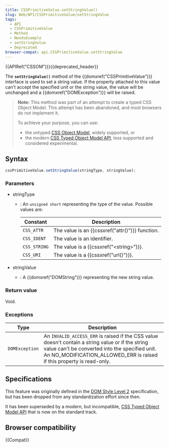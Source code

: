 ```yaml
---
title: CSSPrimitiveValue.setStringValue()
slug: Web/API/CSSPrimitiveValue/setStringValue
tags:
  - API
  - CSSPrimitiveValue
  - Method
  - NeedsExample
  - setStringValue
  - Deprecated
browser-compat: api.CSSPrimitiveValue.setStringValue
---
```

{{APIRef("CSSOM")}}{{deprecated_header}}

The **`setStringValue()`** method of the
{{domxref("CSSPrimitiveValue")}} interface is used to set a string value. If the
property attached to this value can't accept the specified unit or the string value, the
value will be unchanged and a {{domxref("DOMException")}} will be raised.

> **Note:** This method was part of an attempt to create a typed CSS Object Model. This attempt has been abandoned, and most browsers do
> not implement it.
>
> To achieve your purpose, you can use:
>
> - the untyped [CSS Object Model](/en-US/docs/Web/API/CSS_Object_Model), widely supported, or
> - the modern [CSS Typed Object Model API](/en-US/docs/Web/API/CSS_Typed_OM_API), less supported and considered experimental.

## Syntax

```js
cssPrimitiveValue.setStringValue(stringType, stringValue);
```

### Parameters

- stringType

  - : An `unsigned short` representing the type of the value. Possible values
    are:

    | Constant     | Description                                              |
    | ------------ | -------------------------------------------------------- |
    | `CSS_ATTR`   | The value is an {{cssxref("attr()")}} function.   |
    | `CSS_IDENT`  | The value is an identifier.                              |
    | `CSS_STRING` | The value is a {{cssxref("&lt;string&gt;")}}. |
    | `CSS_URI`    | The value is a {{cssxref("url()")}}.             |

- stringValue
  - : A {{domxref("DOMString")}} representing the new string value.

### Return value

Void.

### Exceptions

| **Type**       | **Description**                                                                                                                                                                                                              |
| -------------- | ---------------------------------------------------------------------------------------------------------------------------------------------------------------------------------------------------------------------------- |
| `DOMException` | An `INVALID_ACCESS_ERR` is raised if the CSS value doesn't contain a string value or if the string value can't be converted into the specified unit. An NO_MODIFICATION_ALLOWED_ERR is raised if this property is read-only. |

## Specifications

This feature was originally defined in the [DOM Style Level 2](https://www.w3.org/TR/DOM-Level-2-Style) specification, but has been dropped from any
standardization effort since then.

It has been superseded by a modern, but incompatible, [CSS Typed Object Model API](/en-US/docs/Web/API/CSS_Typed_OM_API) that is now on the standard track.

## Browser compatibility

{{Compat}}
